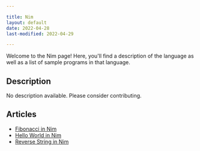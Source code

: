 ```yaml
---

title: Nim
layout: default
date: 2022-04-28
last-modified: 2022-04-29

---
```


Welcome to the Nim page! Here, you'll find a description of the language as well as a list of sample programs in that language.

## Description

No description available. Please consider contributing.

## Articles

- [Fibonacci in Nim](https://sampleprograms.io/projects/fibonacci/nim)
- [Hello World in Nim](https://sampleprograms.io/projects/hello-world/nim)
- [Reverse String in Nim](https://sampleprograms.io/projects/reverse-string/nim)
